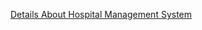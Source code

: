[Details About Hospital Management System]([https://drive.google.com/drive/my-drive](https://drive.google.com/file/d/1eg6Qa0SVtTgSpo1v5DGDJH3OGCcwR8tt/view?usp=drive_link))
